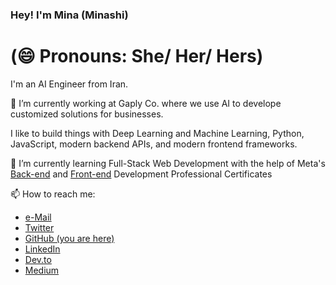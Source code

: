 ### Hey! I'm Mina (Minashi)

# (😄 Pronouns: She/ Her/ Hers)

I'm an AI Engineer from Iran. 

🔭 I’m currently working at Gaply Co. where we use AI to develope customized solutions for businesses.

I like to build things with Deep Learning and Machine Learning, Python, JavaScript, modern backend APIs, and modern frontend frameworks.


🌱 I’m currently learning Full-Stack Web Development with the help of Meta's [Back-end](https://www.coursera.org/professional-certificates/meta-back-end-developer) and [Front-end](https://www.coursera.org/professional-certificates/meta-front-end-developer) Development Professional Certificates

📫 How to reach me:
* [e-Mail](husseinpourmina@gmail.com)
* [Twitter](https://twitter.com/TheMinashi)
* [GitHub (you are here)](https://github.com/TheBuffMinashi)
* [LinkedIn](https://www.linkedin.com/in/husseinpourmina/)
* [Dev.to](https://dev.to/theminashi)
* [Medium](https://medium.com/@MinaHusseinpour)
